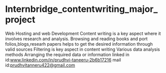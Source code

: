 # Internbridge_contentwriting_major_project
Web Hosting and web Development
Content writing is a key aspect where it involves research and analysis.
Browsing and reading books and port folios,blogs,researh papers helps to get the desired information through valid sources
Filtering is key aspect in content writing
Various data analysis methods
Arranging the required data or information
linked in id:www.linkedin.com/in/prudhvi-taneeru-2b6b17216
mail id:prudhvitanneru422@gmail.com
